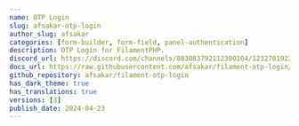 ```yaml
---
name: OTP Login
slug: afsakar-otp-login
author_slug: afsakar
categories: [form-builder, form-field, panel-authentication]
description: OTP Login for FilamentPHP.
discord_url: https://discord.com/channels/883083792112300104/1232701922482585650
docs_url: https://raw.githubusercontent.com/afsakar/filament-otp-login/main/README.md
github_repository: afsakar/filament-otp-login
has_dark_theme: true
has_translations: true
versions: [3]
publish_date: 2024-04-23
---
```

